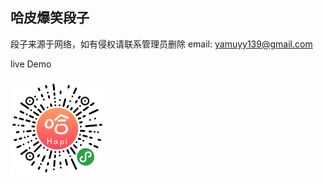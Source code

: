 
## 哈皮爆笑段子
段子来源于网络，如有侵权请联系管理员删除 email: yamuyy139@gmail.com

live Demo  
<img width="150" style="margin: 20px 0" src="https://github.com/dingguoqing513/hapi/blob/master/miniprogram/images/QRcode.jpg" />
